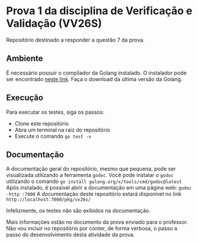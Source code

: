 # Prova 1 da disciplina de Verificação e Validação (VV26S)

Repositório destinado a responder a questão 7 da prova.

## Ambiente

É necessário possuir o compilador da Golang instalado. O instalador pode ser encontrado [neste link](https://go.dev/dl/).
Faça o download da última versão da Golang.

## Execução

Para executar os testes, siga os passos:

- Clone este repositório
- Abra um terminal na raiz do repositório
- Execute o comando `go test -v`

## Documentação

A documentação geral do repositório, mesmo que pequena, pode ser visualizada utilizando a ferramenta `godoc`.
Você pode instalar o `godoc` utilizando o comando `go install golang.org/x/tools/cmd/godoc@latest`
Após instalado, é possível abrir a documentação em uma página web: `godoc -http :7000`
A documentação deste repositório estará disponível no link `http://localhost:7000/pkg/vv26s/`

Infelizmente, os testes não são exibidos na documentação.

Mais informações estão no documento da prova enviado para o professor.
Não vou incluir no repositório por conter, de forma verbosa, o passo a passo do desenvolvimento desta atividade da prova.
